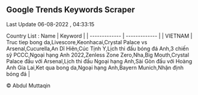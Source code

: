 

## Google Trends Keywords Scraper 
 
Last Update 06-08-2022 , 04:33:15

Country List :
 Name  | Keyword |
| ------------- | ------------- |
| VIETNAM | Truc tiep bong da,Livescore,Keonhacai,Crystal Palace vs Arsenal,Cucurella,An Dĩ Hiên,Cúc Tịnh Y,Lịch thi đấu bóng đá Anh,3 chiến sỹ PCCC,Ngoại hạng Anh 2022,Zenless Zone Zero,Nha,Big Mouth,Crystal Palace đấu với Arsenal,Lịch thi đấu Ngoại hạng Anh,Sài Gòn đấu với Hoàng Anh Gia Lai,Ket qua bong da,Ngoại hạng Anh,Bayern Munich,Nhận định bóng đá |



© Abdul Muttaqin 
